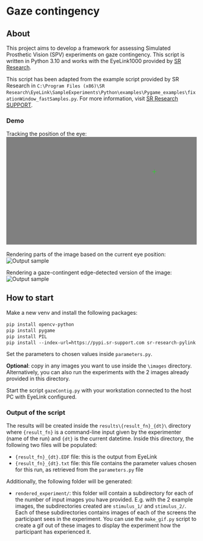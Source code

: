 # Gaze contingency

## About
This project aims to develop a framework for assessing Simulated Prosthetic Vision (SPV) experiments on gaze contingency. This script is written in Python 3.10 and works with the EyeLink1000 provided by [SR Research](https://www.sr-research.com/).

This script has been adapted from the example script provided by SR Research in `C:\Program Files (x86)\SR Research\EyeLink\SampleExperiments\Python\examples\Pygame_examples\fixationWindow_fastSamples.py`. For more information, visit [SR Research SUPPORT](https://www.sr-research.com/support/thread-7525.html).

### Demo

Tracking the position of the eye:
![Output sample](gifs/tracking_eye_pos.gif)

Rendering parts of the image based on the current eye position:
![Output sample](gifs/image_following_gaze.gif)

Rendering a gaze-contingent edge-detected version of the image:
![Output sample](gifs/gaze_cont_canny.gif)

## How to start

Make a new venv and install the following packages:

    pip install opencv-python
    pip install pygame
    pip install PIL
    pip install --index-url=https://pypi.sr-support.com sr-research-pylink

Set the parameters to chosen values inside `parameters.py`.

**Optional**: copy in any images you want to use inside the `\images` directory. Alternatively, you can also run the experiments with the 2 images already provided in this directory.

Start the script `gazeContig.py` with your workstation connected to the host PC with EyeLink configured.

### Output of the script
The results will be created inside the `results\{result_fn}_{dt}\` directory where `{result_fn}` is a command-line input given by the experimenter (name of the run) and `{dt}` is the current datetime. Inside this directory, the following two files will be populated:
* `{result_fn}_{dt}.EDF` file: this is the output from EyeLink
* `{result_fn}_{dt}.txt` file: this file contains the parameter values chosen for this run, as retrieved from the `parameters.py` file 

Additionally, the following folder will be generated:
* `rendered_experiment/`: this folder will contain a subdirectory for each of the number of input images you have provided. E.g. with the 2 example images, the subdirectories created are `stimulus_1/` and  `stimulus_2/`. Each of these subdirectories contains images of each of the screens the participant sees in the experiment. You can use the `make_gif.py` script to create a gif out of these images to display the experiment how the participant has experienced it.